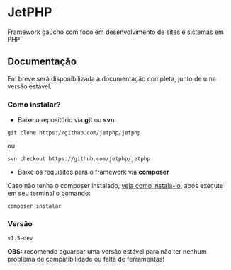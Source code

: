 # JetPHP
Framework gaúcho com foco em desenvolvimento de sites e sistemas em PHP

## Documentação
Em breve será disponibilizada a documentação completa, junto de uma versão estável.
### Como instalar?

* Baixe o repositório via **git** ou **svn**

```
git clone https://github.com/jetphp/jetphp
```
ou 

```
svn checkout https://github.com/jetphp/jetphp
```
* Baixe os requisitos para o framework via **composer**

Caso não tenha o composer instalado, [veja como instalá-lo](https://getcomposer.org/), após execute em seu terminal o comando:

```
composer instalar
```

### Versão

```
v1.5-dev
```

**OBS:** recomendo aguardar uma versão estável para não ter nenhum problema de compatibilidade ou falta de ferramentas!
